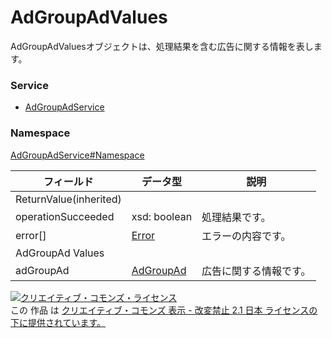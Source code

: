 # AdGroupAdValues
AdGroupAdValuesオブジェクトは、処理結果を含む広告に関する情報を表します。
### Service
+ [AdGroupAdService](../../services/AdGroupAdService.md)

### Namespace
[AdGroupAdService#Namespace](../../services/AdGroupAdService.md#namespace)

| フィールド | データ型 | 説明 |
|---|---|---|
| ReturnValue(inherited)|||
| operationSucceeded| xsd: boolean| 処理結果です。 |
| error[]| <a href="../Common/Error.md">Error</a>| エラーの内容です。 |
| AdGroupAd Values|||
| adGroupAd| <a href="./AdGroupAd.md">AdGroupAd</a>| 広告に関する情報です。 |

<a rel="license" href="http://creativecommons.org/licenses/by-nd/2.1/jp/"><img alt="クリエイティブ・コモンズ・ライセンス" style="border-width:0" src="https://i.creativecommons.org/l/by-nd/2.1/jp/88x31.png" /></a><br />この 作品 は <a rel="license" href="http://creativecommons.org/licenses/by-nd/2.1/jp/">クリエイティブ・コモンズ 表示 - 改変禁止 2.1 日本 ライセンスの下に提供されています。</a>
